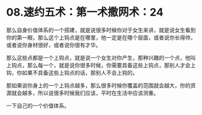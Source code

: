 # 08.速约五术：第一术撒网术：24

那么自身价值体系的一个搭建，就是说很多时候你对于女生来讲，就是说女生看到你的第一眼，那么这个上钩点是在哪里，他一定是在哪个层面，或者说你长得帅，或者说你身材很好，或者说你很有才华。

那么这些点都是一个上钩点，就是说一个女生对你产生，那种兴趣的一个点，他叫上钩点，那么每一个，就是说你很多时候，你需要具备这些上钩点，那别人才会上钩，你如果不具备这些上钩点的话，那别人不会上钩的。

那如果说你身上的一个上钩点越多，那么很多时候你覆盖的范围就会越大，你的资源就会越多，所以说很多时候我们应该，平时在生活中应该测重。

一下自己的一个价值体系。
